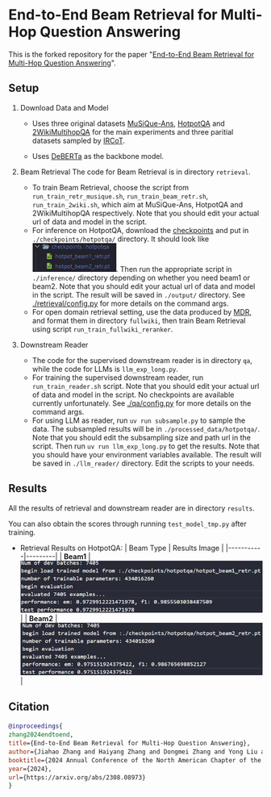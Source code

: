 # End-to-End Beam Retrieval for Multi-Hop Question Answering
This is the forked repository for the paper "[End-to-End Beam Retrieval for Multi-Hop Question Answering](https://arxiv.org/abs/2308.08973)".

## Setup

1. Download Data and Model
    - Uses three original datasets [MuSiQue-Ans](https://github.com/StonyBrookNLP/musique/), [HotpotQA](https://hotpotqa.github.io/) and [2WikiMultihopQA](https://github.com/Alab-NII/2wikimultihop) for the main 
    experiments and three paritial datasets sampled by [IRCoT](https://github.com/StonyBrookNLP/ircot).

    - Uses [DeBERTa](https://huggingface.co/microsoft/deberta-v3-base) as the backbone model.

2. Beam Retrieval
    The code for Beam Retrieval is in directory `retrieval`.
    - To train Beam Retrieval, choose the script from `run_train_retr_musique.sh`, `run_train_beam_retr.sh`, 
    `run_train_2wiki.sh`, which aim at MuSiQue-Ans, HotpotQA and 2WikiMultihopQA respectively. Note that you should edit your actual url of data and model in the script. 
    - For inference on HotpotQA, download the [checkpoints](https://github.com/canghongjian/beam_retriever/issues/1#issuecomment-2049002756) and put in `./checkpoints/hotpotqa/` directory. It should look like ![checkpoint dir image](./assets/image.png). Then run the appropriate script in `./inference/` directory depending on whether you need beam1 or beam2. Note that you should edit your actual url of data and model in the script. The result will be saved in `./output/` directory. See [./retrieval/config.py](./retrieval/config.py) for more details on the command args.
    - For open domain retrieval setting, use the data produced by [MDR](https://github.com/facebookresearch/multihop_dense_retrieval/tree/main), and format them in directory `fullwiki`, then train Beam Retrieval using script `run_train_fullwiki_reranker`. 

3. Downstream Reader
    - The code for the supervised downstream reader is in directory `qa`, while the code for LLMs is `llm_exp_long.py`.
    - For training the supervised downstream reader, run `run_train_reader.sh` script. Note that you should edit your actual url of data and model in the script. No checkpoints are available currently unfortunately. See [./qa/config.py](./qa/config.py) for more details on the command args.
    - For using LLM as reader, run `uv run subsample.py` to sample the data. The subsampled results will be in `./processed_data/hotpotqa/`. Note that you should edit the subsampling size and path url in the script. Then run `uv run llm_exp_long.py` to get the results. Note that you should have your environment variables available. The result will be saved in `./llm_reader/` directory. Edit the scripts to your needs.

## Results
All the results of retrieval and downstream reader are in directory `results`.

You can also obtain the scores through running `test_model_tmp.py` after training.

- Retrieval Results on HotpotQA:
    | Beam Type | Results Image |
    |-----------|---------|
    | **Beam1** | ![beam1 results](./assets/image-1.png) |
    | **Beam2** | ![beam2 results](./assets/image-2.png) |

## Citation
```bibtex
@inproceedings{
zhang2024endtoend,
title={End-to-End Beam Retrieval for Multi-Hop Question Answering},
author={Jiahao Zhang and Haiyang Zhang and Dongmei Zhang and Yong Liu and Shen Huang},
booktitle={2024 Annual Conference of the North American Chapter of the Association for Computational Linguistics},
year={2024},
url={https://arxiv.org/abs/2308.08973}
}
```

